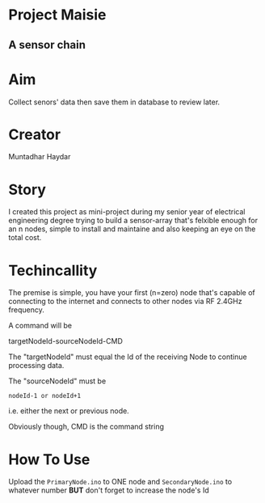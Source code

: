 # Project Maisie

## A sensor chain

# Aim

Collect senors' data then save them in database to review later.

# Creator

Muntadhar Haydar

# Story

I created this project as mini-project during my senior year of electrical engineering degree trying to build a sensor-array that's felxible enough for an n nodes, simple to install and maintaine and also keeping an eye on the total cost.

# Techincallity

The premise is simple, you have your first (n=zero) node that's capable of connecting to the internet and connects to other nodes via RF 2.4GHz frequency.

A command will be
  
 targetNodeId-sourceNodeId-CMD

The "targetNodeId" must equal the Id of the receiving Node to continue processing data.

The "sourceNodeId" must be

    nodeId-1 or nodeId+1

i.e. either the next or previous node.

Obviously though, CMD is the command string

# How To Use

Upload the `PrimaryNode.ino` to ONE node and `SecondaryNode.ino` to whatever number **BUT** don't forget to increase the node's Id

